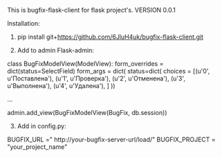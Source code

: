 This is bugfix-flask-client for flask project's.
VERSION 0.0.1

Installation:

1) pip install git+https://github.com/6JluH4uk/bugfix-flask-client.git

2) Add to admin Flask-admin:

class BugFixModelView(ModelView):
    form_overrides = dict(status=SelectField)
    form_args = dict(
        status=dict(
            choices = [(u'0', u'Поставлена'),
                       (u'1', u'Проверка'),
                       (u'2', u'Отменена'),
                       (u'3', u'Выполнена'),
                       (u'4', u'Удалена'), ]
        ))

...

admin.add_view(BugFixModelView(BugFix, db.session))

3) Add in config.py:

BUGFIX_URL =" http://your-bugfix-server-url/load/"
BUGFIX_PROJECT = "your_project_name"
